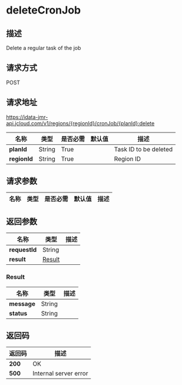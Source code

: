 # deleteCronJob


## 描述
Delete a regular task of the job

## 请求方式
POST

## 请求地址
https://idata-jmr-api.jcloud.com/v1/regions/{regionId}/cronJob/{planId}:delete

|名称|类型|是否必需|默认值|描述|
|---|---|---|---|---|
|**planId**|String|True||Task ID to be deleted|
|**regionId**|String|True||Region ID|

## 请求参数
|名称|类型|是否必需|默认值|描述|
|---|---|---|---|---|


## 返回参数
|名称|类型|描述|
|---|---|---|
|**requestId**|String||
|**result**|[Result](##Result)||


### <a name="Result">Result</a>
|名称|类型|描述|
|---|---|---|
|**message**|String||
|**status**|String||

## 返回码
|返回码|描述|
|---|---|
|**200**|OK|
|**500**|Internal server error|
